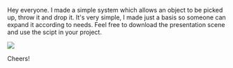 Hey everyone. I made a simple system which allows an object to be picked up, throw it and drop it.
It's very simple, I made just a basis so someone can expand it according to needs.
Feel free to download the presentation scene and use the scipt in your project.

![](presentation.gif)


Cheers!

